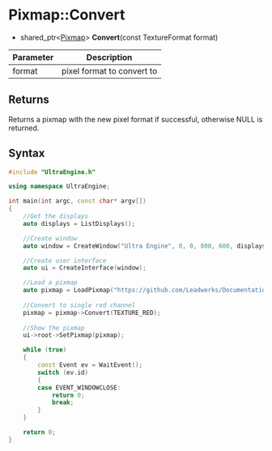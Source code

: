 # Pixmap::Convert

- shared_ptr<[Pixmap](Pixmap.md)\> **Convert**(const TextureFormat format)

| Parameter | Description |
|---|---|
| format | pixel format to convert to |

## Returns

Returns a pixmap with the new pixel format if successful, otherwise NULL is returned.

## Syntax

```c++
#include "UltraEngine.h"

using namespace UltraEngine;

int main(int argc, const char* argv[])
{
    //Get the displays
    auto displays = ListDisplays();

    //Create window
    auto window = CreateWindow("Ultra Engine", 0, 0, 800, 600, displays[0]);

    //Create user interface
    auto ui = CreateInterface(window);

    //Load a pixmap
    auto pixmap = LoadPixmap("https://github.com/Leadwerks/Documentation/raw/master/Assets/Materials/Ground/dirt01.dds");
    
    //Convert to single red channel
    pixmap = pixmap->Convert(TEXTURE_RED);
    
    //Show the pixmap
    ui->root->SetPixmap(pixmap);

    while (true)
    {
        const Event ev = WaitEvent();
        switch (ev.id)
        {
        case EVENT_WINDOWCLOSE:
            return 0;
            break;
        }
    }

    return 0;
}
```
